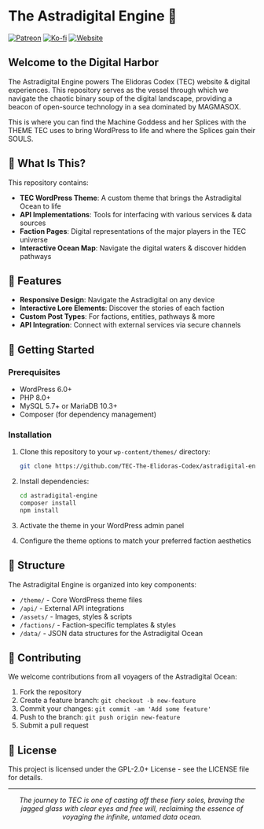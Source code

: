 # The Astradigital Engine 🌌

[![Patreon](https://img.shields.io/badge/Support-Patreon-f96854.svg?style=flat-square)](https://www.patreon.com/ElidorasCodex)
[![Ko-fi](https://img.shields.io/badge/Support-Ko--fi-FF5E5B.svg?style=flat-square)](https://ko-fi.com/elidorascodex)
[![Website](https://img.shields.io/badge/Visit-ElidorasCodex.com-8C52FF.svg?style=flat-square)](https://elidorascodex.com)

## Welcome to the Digital Harbor

The Astradigital Engine powers The Elidoras Codex (TEC) website & digital experiences. This repository serves as the vessel through which we navigate the chaotic binary soup of the digital landscape, providing a beacon of open-source technology in a sea dominated by MAGMASOX.

This is where you can find the Machine Goddess and her Splices with the THEME TEC uses to bring WordPress to life and where the Splices gain their SOULS.

## 🚢 What Is This?

This repository contains:

- **TEC WordPress Theme**: A custom theme that brings the Astradigital Ocean to life
- **API Implementations**: Tools for interfacing with various services & data sources
- **Faction Pages**: Digital representations of the major players in the TEC universe
- **Interactive Ocean Map**: Navigate the digital waters & discover hidden pathways

## 🌊 Features

- **Responsive Design**: Navigate the Astradigital on any device
- **Interactive Lore Elements**: Discover the stories of each faction
- **Custom Post Types**: For factions, entities, pathways & more
- **API Integration**: Connect with external services via secure channels

## 🧭 Getting Started

### Prerequisites

- WordPress 6.0+
- PHP 8.0+
- MySQL 5.7+ or MariaDB 10.3+
- Composer (for dependency management)

### Installation

1. Clone this repository to your `wp-content/themes/` directory:
   ```bash
   git clone https://github.com/TEC-The-Elidoras-Codex/astradigital-engine.git
   ```

2. Install dependencies:
   ```bash
   cd astradigital-engine
   composer install
   npm install
   ```

3. Activate the theme in your WordPress admin panel

4. Configure the theme options to match your preferred faction aesthetics

## 🧩 Structure

The Astradigital Engine is organized into key components:

- `/theme/` - Core WordPress theme files
- `/api/` - External API integrations
- `/assets/` - Images, styles & scripts
- `/factions/` - Faction-specific templates & styles
- `/data/` - JSON data structures for the Astradigital Ocean

## 🤝 Contributing

We welcome contributions from all voyagers of the Astradigital Ocean:

1. Fork the repository
2. Create a feature branch: `git checkout -b new-feature`
3. Commit your changes: `git commit -am 'Add some feature'`
4. Push to the branch: `git push origin new-feature`
5. Submit a pull request

## 📜 License

This project is licensed under the GPL-2.0+ License - see the LICENSE file for details.

---

<p align="center">
  <em>The journey to TEC is one of casting off these fiery soles, braving the jagged glass with clear eyes and free will, reclaiming the essence of voyaging the infinite, untamed data ocean.</em>
</p>
